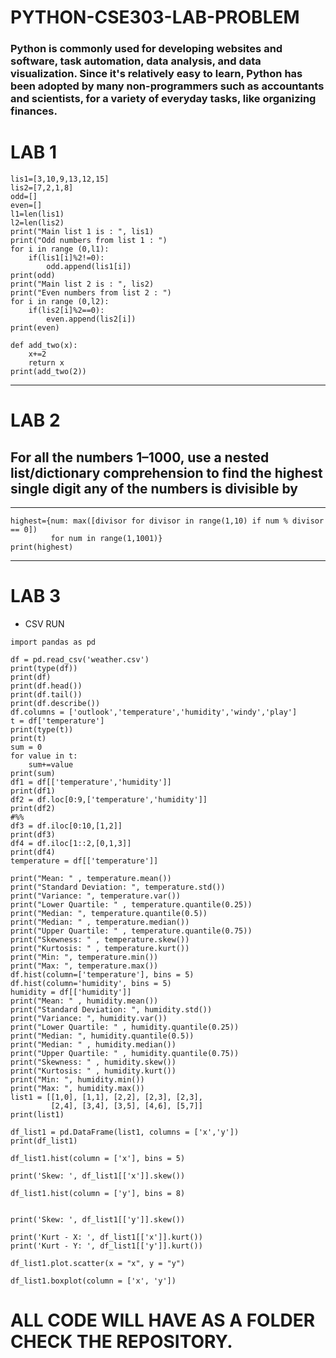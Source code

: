 # PYTHON-CSE303-LAB-PROBLEM

<h3> Python is commonly used for developing websites and software, task automation, data analysis, and data visualization. Since it's relatively easy to learn, Python has been adopted by many non-programmers such as accountants and scientists, for a variety of everyday tasks, like organizing finances.</h3>

# LAB 1
```
lis1=[3,10,9,13,12,15]
lis2=[7,2,1,8]  
odd=[]
even=[]
l1=len(lis1)
l2=len(lis2)
print("Main list 1 is : ", lis1)
print("Odd numbers from list 1 : ")
for i in range (0,l1):
    if(lis1[i]%2!=0):
        odd.append(lis1[i])
print(odd)
print("Main list 2 is : ", lis2)
print("Even numbers from list 2 : ")
for i in range (0,l2):
    if(lis2[i]%2==0):
        even.append(lis2[i])
print(even)
```
```
def add_two(x):
    x+=2
    return x
print(add_two(2))
```
---
# LAB 2
## For all the numbers 1–1000, use a nested list/dictionary comprehension to find the highest single digit any of the numbers is divisible by
---
```
highest={num: max([divisor for divisor in range(1,10) if num % divisor == 0]) 
         for num in range(1,1001)}
print(highest)
```
---
# LAB 3
- CSV RUN
```
import pandas as pd

df = pd.read_csv('weather.csv')
print(type(df))
print(df)
print(df.head())
print(df.tail())
print(df.describe())
df.columns = ['outlook','temperature','humidity','windy','play']
t = df['temperature']
print(type(t))
print(t)
sum = 0
for value in t:
    sum+=value
print(sum)
df1 = df[['temperature','humidity']]
print(df1)
df2 = df.loc[0:9,['temperature','humidity']]
print(df2)
#%%
df3 = df.iloc[0:10,[1,2]]
print(df3)
df4 = df.iloc[1::2,[0,1,3]]
print(df4)
temperature = df[['temperature']]

print("Mean: " , temperature.mean())
print("Standard Deviation: ", temperature.std())
print("Variance: ", temperature.var())
print("Lower Quartile: " , temperature.quantile(0.25))
print("Median: ", temperature.quantile(0.5))
print("Median: " , temperature.median())
print("Upper Quartile: " , temperature.quantile(0.75))
print("Skewness: " , temperature.skew())
print("Kurtosis: " , temperature.kurt())
print("Min: ", temperature.min())
print("Max: ", temperature.max())
df.hist(column=['temperature'], bins = 5)
df.hist(column='humidity', bins = 5)
humidity = df[['humidity']]
print("Mean: " , humidity.mean())
print("Standard Deviation: ", humidity.std())
print("Variance: ", humidity.var())
print("Lower Quartile: " , humidity.quantile(0.25))
print("Median: ", humidity.quantile(0.5))
print("Median: " , humidity.median())
print("Upper Quartile: " , humidity.quantile(0.75))
print("Skewness: " , humidity.skew())
print("Kurtosis: " , humidity.kurt())
print("Min: ", humidity.min())
print("Max: ", humidity.max())
list1 = [[1,0], [1,1], [2,2], [2,3], [2,3], 
         [2,4], [3,4], [3,5], [4,6], [5,7]]
print(list1)

df_list1 = pd.DataFrame(list1, columns = ['x','y'])
print(df_list1)

df_list1.hist(column = ['x'], bins = 5)

print('Skew: ', df_list1[['x']].skew())

df_list1.hist(column = ['y'], bins = 8)


print('Skew: ', df_list1[['y']].skew())

print('Kurt - X: ', df_list1[['x']].kurt())
print('Kurt - Y: ', df_list1[['y']].kurt())

df_list1.plot.scatter(x = "x", y = "y")

df_list1.boxplot(column = ['x', 'y'])

```
# ALL CODE WILL HAVE AS A FOLDER CHECK THE REPOSITORY.


